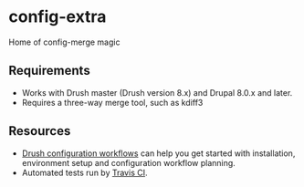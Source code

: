 # config-extra
Home of config-merge magic

Requirements
------------
* Works with Drush master (Drush version 8.x) and Drupal 8.0.x and later.
* Requires a three-way merge tool, such as kdiff3

Resources
---------
* [Drush configuration workflows](https://github.com/pantheon-systems/drush-config-workflow) can help you get started with installation, environment setup and configuration workflow planning.
* Automated tests run by [Travis CI](https://travis-ci.org/drush-ops/config-extra).
